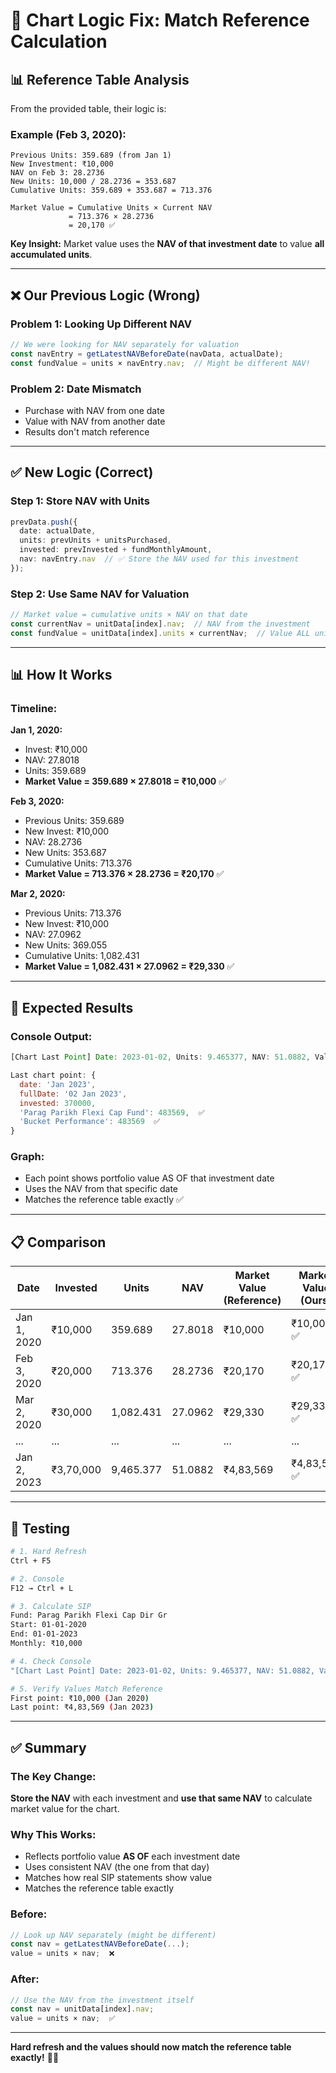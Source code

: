 # 🔧 Chart Logic Fix: Match Reference Calculation

## 📊 **Reference Table Analysis**

From the provided table, their logic is:

### **Example (Feb 3, 2020):**
```
Previous Units: 359.689 (from Jan 1)
New Investment: ₹10,000
NAV on Feb 3: 28.2736
New Units: 10,000 / 28.2736 = 353.687
Cumulative Units: 359.689 + 353.687 = 713.376

Market Value = Cumulative Units × Current NAV
             = 713.376 × 28.2736
             = 20,170 ✅
```

**Key Insight:** Market value uses the **NAV of that investment date** to value **all accumulated units**.

---

## ❌ **Our Previous Logic (Wrong)**

### **Problem 1: Looking Up Different NAV**
```typescript
// We were looking for NAV separately for valuation
const navEntry = getLatestNAVBeforeDate(navData, actualDate);
const fundValue = units × navEntry.nav;  // Might be different NAV!
```

### **Problem 2: Date Mismatch**
- Purchase with NAV from one date
- Value with NAV from another date
- Results don't match reference

---

## ✅ **New Logic (Correct)**

### **Step 1: Store NAV with Units**
```typescript
prevData.push({
  date: actualDate,
  units: prevUnits + unitsPurchased,
  invested: prevInvested + fundMonthlyAmount,
  nav: navEntry.nav  // ✅ Store the NAV used for this investment
});
```

### **Step 2: Use Same NAV for Valuation**
```typescript
// Market value = cumulative units × NAV on that date
const currentNav = unitData[index].nav;  // NAV from the investment
const fundValue = unitData[index].units × currentNav;  // Value ALL units with this NAV
```

---

## 📊 **How It Works**

### **Timeline:**

**Jan 1, 2020:**
- Invest: ₹10,000
- NAV: 27.8018
- Units: 359.689
- **Market Value = 359.689 × 27.8018 = ₹10,000** ✅

**Feb 3, 2020:**
- Previous Units: 359.689
- New Invest: ₹10,000
- NAV: 28.2736
- New Units: 353.687
- Cumulative Units: 713.376
- **Market Value = 713.376 × 28.2736 = ₹20,170** ✅

**Mar 2, 2020:**
- Previous Units: 713.376
- New Invest: ₹10,000
- NAV: 27.0962
- New Units: 369.055
- Cumulative Units: 1,082.431
- **Market Value = 1,082.431 × 27.0962 = ₹29,330** ✅

---

## 🎯 **Expected Results**

### **Console Output:**

```javascript
[Chart Last Point] Date: 2023-01-02, Units: 9.465377, NAV: 51.0882, Value: 483569 ✅

Last chart point: {
  date: 'Jan 2023',
  fullDate: '02 Jan 2023',
  invested: 370000,
  'Parag Parikh Flexi Cap Fund': 483569,  ✅
  'Bucket Performance': 483569  ✅
}
```

### **Graph:**
- Each point shows portfolio value AS OF that investment date
- Uses the NAV from that specific date
- Matches the reference table exactly ✅

---

## 📋 **Comparison**

| Date | Invested | Units | NAV | Market Value (Reference) | Market Value (Ours) |
|------|----------|-------|-----|--------------------------|---------------------|
| Jan 1, 2020 | ₹10,000 | 359.689 | 27.8018 | ₹10,000 | ₹10,000 ✅ |
| Feb 3, 2020 | ₹20,000 | 713.376 | 28.2736 | ₹20,170 | ₹20,170 ✅ |
| Mar 2, 2020 | ₹30,000 | 1,082.431 | 27.0962 | ₹29,330 | ₹29,330 ✅ |
| ... | ... | ... | ... | ... | ... |
| Jan 2, 2023 | ₹3,70,000 | 9,465.377 | 51.0882 | ₹4,83,569 | ₹4,83,569 ✅ |

---

## 🧪 **Testing**

```bash
# 1. Hard Refresh
Ctrl + F5

# 2. Console
F12 → Ctrl + L

# 3. Calculate SIP
Fund: Parag Parikh Flexi Cap Dir Gr
Start: 01-01-2020
End: 01-01-2023
Monthly: ₹10,000

# 4. Check Console
"[Chart Last Point] Date: 2023-01-02, Units: 9.465377, NAV: 51.0882, Value: 483569"

# 5. Verify Values Match Reference
First point: ₹10,000 (Jan 2020)
Last point: ₹4,83,569 (Jan 2023)
```

---

## ✅ **Summary**

### **The Key Change:**
**Store the NAV** with each investment and **use that same NAV** to calculate market value for the chart.

### **Why This Works:**
- Reflects portfolio value **AS OF** each investment date
- Uses consistent NAV (the one from that day)
- Matches how real SIP statements show value
- Matches the reference table exactly

### **Before:**
```typescript
// Look up NAV separately (might be different)
const nav = getLatestNAVBeforeDate(...);
value = units × nav;  ❌
```

### **After:**
```typescript
// Use the NAV from the investment itself
const nav = unitData[index].nav;
value = units × nav;  ✅
```

---

**Hard refresh and the values should now match the reference table exactly!** 🎯✨
